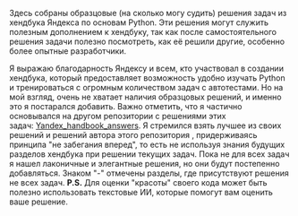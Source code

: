 Здесь собраны образцовые (на сколько могу судить) решения задач из хендбука Яндекса по основам Python. Эти решения могут служить полезным дополнением к хендбуку, так как после самостоятельного решения задачи полезно посмотреть, как её решили другие, особенно более опытные разработчики.

Я выражаю благодарность Яндексу и всем, кто участвовал в создании хендбука, который предоставляет возможность удобно изучать Python и тренироваться с огромным количеством задач с автотестами. Но на мой взгляд, очень не хватает наличия образцовых решений, и именно это я постарался добавить. Важно отметить, что я частично основывался на другом репозитории с решениями этих задач: [Yandex_handbook_answers](https://github.com/Pavellver/Yandex_handbook_answers). Я стремился взять лучшее из своих решений и решений автора этого репозитория , придерживаясь принципа "не забегания вперед", то есть не используя знания будущих разделов хендбука при решении текущих задач. Пока не для всех задач я нашел лаконичные и элегантные решения, но они будут постепенно добавляться. Знаком "-" отмечены разделы, где присутствуют решения не всех задач.
**P.S.** Для оценки "красоты" своего кода может быть полезно использовать текстовые ИИ, которые помогут вам оценить ваше решение.

